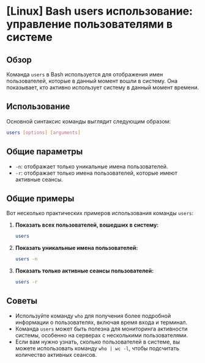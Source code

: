 # [Linux] Bash users использование: управление пользователями в системе

## Обзор
Команда `users` в Bash используется для отображения имен пользователей, которые в данный момент вошли в систему. Она показывает, кто активно использует систему в данный момент времени.

## Использование
Основной синтаксис команды выглядит следующим образом:

```bash
users [options] [arguments]
```

## Общие параметры
- `-n`: отображает только уникальные имена пользователей.
- `-r`: отображает только имена пользователей, которые имеют активные сеансы.

## Общие примеры
Вот несколько практических примеров использования команды `users`:

1. **Показать всех пользователей, вошедших в систему:**
   ```bash
   users
   ```

2. **Показать уникальные имена пользователей:**
   ```bash
   users -n
   ```

3. **Показать только активные сеансы пользователей:**
   ```bash
   users -r
   ```

## Советы
- Используйте команду `who` для получения более подробной информации о пользователях, включая время входа и терминал.
- Команда `users` может быть полезна для мониторинга активности системы, особенно на серверах с несколькими пользователями.
- Если вам нужно узнать, сколько пользователей в системе, вы можете использовать команду `who | wc -l`, чтобы подсчитать количество активных сеансов.